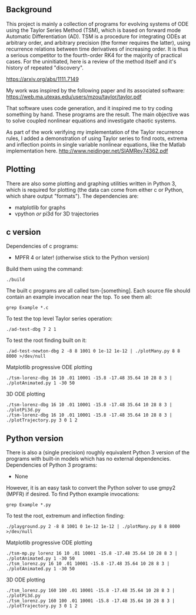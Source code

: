 ## Background

This project is mainly a collection of programs for evolving systems of ODE using the Taylor Series Method (TSM), which is based on forward mode Automatic Differentiation (AD).
TSM is a procedure for integrating ODEs at arbitrary order, and arbitrary precision (the former requires the latter), using recurrence relations between time derivatives of increasing order.
It is thus a serious competitor to the fourth-order RK4 for the majority of practical cases.
For the uninitiated, here is a review of the method itself and it's history of repeated "discovery".

https://arxiv.org/abs/1111.7149

My work was inspired by the following paper and its associated software:
https://web.ma.utexas.edu/users/mzou/taylor/taylor.pdf

That software uses code generation, and it inspired me to try coding something by hand.
These programs are the result.
The main objective was to solve coupled nonlinear equations and investigate chaotic systems.

As part of the work verifying my implementation of the Taylor recurrence rules, I added a demonstration of using Taylor series to find roots, extrema and inflection points in single variable nonlinear equations, like the Matlab implementation here.
http://www.neidinger.net/SIAMRev74362.pdf

## Plotting
There are also some plotting and graphing utilities written in Python 3, which is required for plotting (the data can come from either c or Python, which share output "formats").
The dependencies are:
* matplotlib for graphs
* vpython *or* pi3d for 3D trajectories

## c version
Dependencies of c programs:
* MPFR 4 or later! (otherwise stick to the Python version)

Build them using the command:
```
./build
```

The built c programs are all called tsm-[something].
Each source file should contain an example invocation near the top.
To see them all:

```
grep Example *.c
```
To test the top level Taylor series operation:
```
./ad-test-dbg 7 2 1
```

To test the root finding built on it:
```
./ad-test-newton-dbg 2 -8 8 1001 0 1e-12 1e-12 | ./plotMany.py 8 8 8000 >/dev/null
```

Matplotlib progressive ODE plotting
```
./tsm-lorenz-dbg 16 10 .01 10001 -15.8 -17.48 35.64 10 28 8 3 | ./plotAnimated.py 1 -30 50
```

3D ODE plotting
```
./tsm-lorenz-dbg 16 10 .01 10001 -15.8 -17.48 35.64 10 28 8 3 | ./plotPi3d.py
./tsm-lorenz-dbg 16 10 .01 10001 -15.8 -17.48 35.64 10 28 8 3 | ./plotTrajectory.py 3 0 1 2
```


## Python version

There is also a (single precision) roughly equivalent Python 3 version of the programs with built-in models which has no external dependencies.
Dependencies of Python 3 programs:
* None

However, it is an easy task to convert the Python solver to use gmpy2 (MPFR) if desired.
To find Python example invocations:
```
grep Example *.py
```

To test the root, extremum and inflection finding:
```
./playground.py 2 -8 8 1001 0 1e-12 1e-12 | ./plotMany.py 8 8 8000 >/dev/null
```

Matplotlib progressive ODE plotting
```
./tsm-mp.py lorenz 16 10 .01 10001 -15.8 -17.48 35.64 10 28 8 3 | ./plotAnimated.py 1 -30 50
./tsm_lorenz.py 16 10 .01 10001 -15.8 -17.48 35.64 10 28 8 3 | ./plotAnimated.py 1 -30 50
```

3D ODE plotting
```
./tsm_lorenz.py 160 100 .01 10001 -15.8 -17.48 35.64 10 28 8 3 | ./plotPi3d.py
./tsm_lorenz.py 160 100 .01 10001 -15.8 -17.48 35.64 10 28 8 3 | ./plotTrajectory.py 3 0 1 2
```
